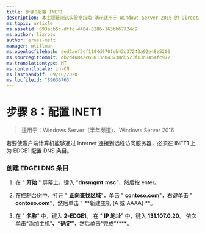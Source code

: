 ```yaml
---
title: 步骤8配置 INET1
description: 本主题是测试实验室指南-演示适用于 Windows Server 2016 的 DirectAccess 多站点部署的一部分
ms.topic: article
ms.assetid: 693acb5c-dffc-4484-8286-163bb67724c9
ms.author: lizross
author: eross-msft
manager: mtillman
ms.openlocfilehash: eed2aef3cf1104d070feb43c37243a92e48e5206
ms.sourcegitcommit: db2d46842c68813d043738d6523f13d8454fc972
ms.translationtype: MT
ms.contentlocale: zh-CN
ms.lasthandoff: 09/10/2020
ms.locfileid: "89636763"
---
```

# <a name="step-8-configure-inet1"></a>步骤 8：配置 INET1

>适用于：Windows Server（半年频道）、Windows Server 2016

若要使客户端计算机能够通过 Internet 连接到远程访问服务器，必须在 INET1 上为 EDGE1 配置 DNS 条目。

### <a name="to-create-the-2-edge1-dns-entry"></a>创建 EDGE1 DNS 条目

1.  在 " **开始** " 屏幕上，键入 "**dnsmgmt.msc**"，然后按 enter。

2.  在控制台树中，打开 " **正向查找区域**"，单击 " **contoso.com**"，右键单击 " **contoso.com**"，然后单击 " **新建主机 (A 或 AAAA) **。

3.  在 " **名称**" 中，键入 **2-EDGE1**。 在 " **IP 地址**" 中，键入 **131.107.0.20**。 依次单击“添加主机”****、“确定”****，然后单击“完成”****。



